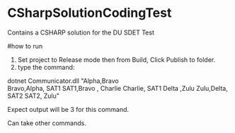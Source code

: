 # CSharpSolutionCodingTest
Contains a CSHARP solution for the DU SDET Test

#how to run
1. Set project to Release mode then from Build, Click Publish to folder.
2. type the command:

dotnet Communicator.dll "Alpha,Bravo                                                  
Bravo,Alpha, SAT1
SAT1,Bravo , Charlie
Charlie, SAT1
Delta  ,Zulu
 Zulu,Delta, SAT2
SAT2,  Zulu"

Expect output will be 3 for this command.

Can take other commands.

 
